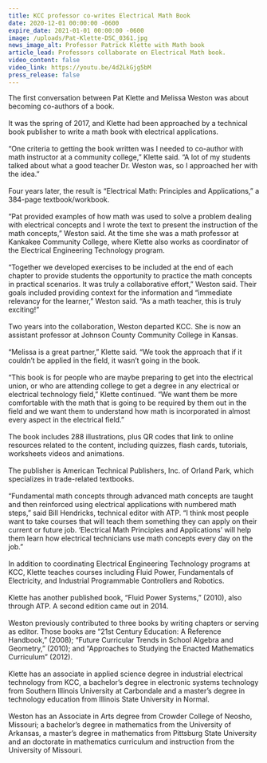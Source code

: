 ```yaml
---
title: KCC professor co-writes Electrical Math Book
date: 2020-12-01 00:00:00 -0600
expire_date: 2021-01-01 00:00:00 -0600
image: /uploads/Pat-Klette-DSC_0361.jpg
news_image_alt: Professor Patrick Klette with Math book
article_lead: Professors collaborate on Electrical Math book.
video_content: false
video_link: https://youtu.be/4d2LkGjg5bM
press_release: false
---
```

The first conversation between Pat Klette and Melissa Weston was about becoming co-authors of a book.<br><br>It was the spring of 2017, and Klette had been approached by a technical book publisher to write a math book with electrical applications.&nbsp;<br><br>“One criteria to getting the book written was I needed to co-author with math instructor at a community college,” Klette said. “A lot of my students talked about what a good teacher Dr. Weston was, so I approached her with the idea.”<br><br>Four years later, the result is “Electrical Math: Principles and Applications,” a 384-page textbook/workbook.<br><br>“Pat provided examples of how math was used to solve a problem dealing with electrical concepts and I wrote the text to present the instruction of the math concepts,” Weston said. At the time she was a math professor at Kankakee Community College, where Klette also works as coordinator of the Electrical Engineering Technology program.<br><br>“Together we developed exercises to be included at the end of each chapter to provide students the opportunity to practice the math concepts in practical scenarios. It was truly a collaborative effort,” Weston said. Their goals included providing context for the information and “immediate relevancy for the learner,” Weston said. “As a math teacher, this is truly exciting\!”<br><br>Two years into the collaboration, Weston departed KCC. She is now an assistant professor at Johnson County Community College in Kansas.&nbsp;<br><br>“Melissa is a great partner,” Klette said. “We took the approach that if it couldn’t be applied in the field, it wasn’t going in the book.<br><br>“This book is for people who are maybe preparing to get into the electrical union, or who are attending college to get a degree in any electrical or electrical technology field,” Klette continued. “We want them be more comfortable with the math that is going to be required by them out in the field and we want them to understand how math is incorporated in almost every aspect in the electrical field.”<br><br>The book includes 288 illustrations, plus QR codes that link to online resources related to the content, including quizzes, flash cards, tutorials, worksheets videos and animations.&nbsp;<br><br>The publisher is American Technical Publishers, Inc. of Orland Park, which specializes in trade-related textbooks.<br><br>“Fundamental math concepts through advanced math concepts are taught and then reinforced using electrical applications with numbered math steps,” said Bill Hendricks, technical editor with ATP. “I think most people want to take courses that will teach them something they can apply on their current or future job. ‘Electrical Math Principles and Applications’ will help them learn how electrical technicians use math concepts every day on the job.”<br><br>In addition to coordinating Electrical Engineering Technology programs at KCC, Klette teaches courses including Fluid Power, Fundamentals of Electricity, and Industrial Programmable Controllers and Robotics.<br><br>Klette has another published book, “Fluid Power Systems,” (2010), also through ATP. A second edition came out in 2014.<br><br>Weston previously contributed to three books by writing chapters or serving as editor. Those books are “21st Century Education: A Reference Handbook,” (2008); “Future Curricular Trends in School Algebra and Geometry,” (2010); and “Approaches to Studying the Enacted Mathematics Curriculum” (2012).&nbsp;<br><br>Klette has an associate in applied science degree in industrial electrical technology from KCC, a bachelor’s degree in electronic systems technology from Southern Illinois University at Carbondale and a master’s degree in technology education from Illinois State University in Normal.<br><br>Weston has an Associate in Arts degree from Crowder College of Neosho, Missouri; a bachelor’s degree in mathematics from the University of Arkansas, a master’s degree in mathematics from Pittsburg State University and an doctorate in mathematics curriculum and instruction from the University of Missouri.
